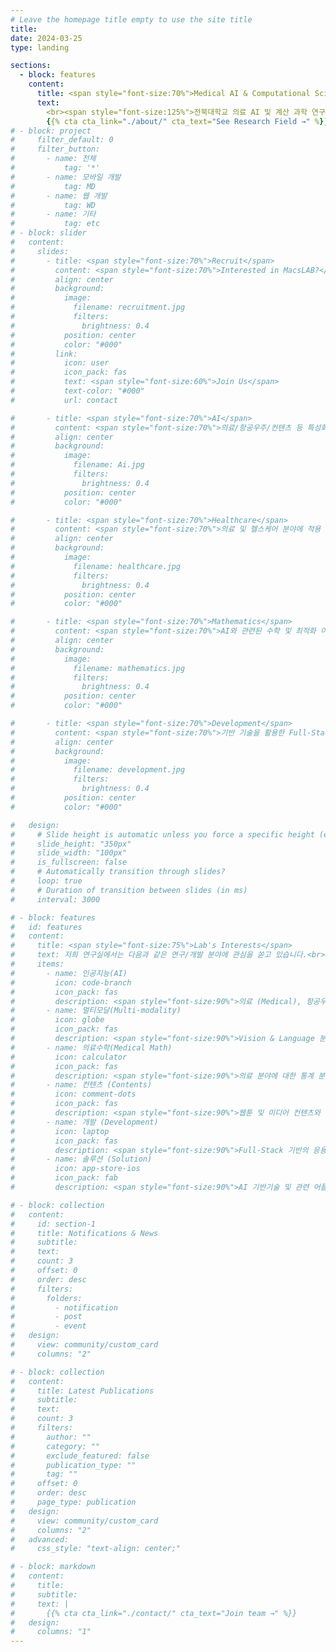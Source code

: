 ```yaml
---
# Leave the homepage title empty to use the site title
title:
date: 2024-03-25
type: landing

sections:
  - block: features
    content:
      title: <span style="font-size:70%">Medical AI & Computational Science (Macs) Lab </span>
      text:
        <br><span style="font-size:125%">전북대학교 의료 AI 및 계산 과학 연구실 홈페이지에 오신 것을 환영합니다.</span> <br><br>
        {{% cta cta_link="./about/" cta_text="See Research Field →" %}}
# - block: project
#     filter_default: 0
#     filter_button:
#       - name: 전체
#           tag: '*'
#       - name: 모바일 개발
#           tag: MD
#       - name: 웹 개발
#           tag: WD
#       - name: 기타
#           tag: etc
# - block: slider
#   content:
#     slides:
#       - title: <span style="font-size:70%">Recruit</span>
#         content: <span style="font-size:70%">Interested in MacsLAB?</span>
#         align: center
#         background:
#           image:
#             filename: recruitment.jpg
#             filters:
#               brightness: 0.4
#           position: center
#           color: "#000"
#         link:
#           icon: user
#           icon_pack: fas
#           text: <span style="font-size:60%">Join Us</span>
#           text-color: "#000"
#           url: contact

#       - title: <span style="font-size:70%">AI</span>
#         content: <span style="font-size:70%">의료/항공우주/컨텐츠 등 특성화 분야에 적용 가능한 AI 기술 개발<span style="font-size:70%">
#         align: center
#         background:
#           image:
#             filename: Ai.jpg
#             filters:
#               brightness: 0.4
#           position: center
#           color: "#000"

#       - title: <span style="font-size:70%">Healthcare</span>
#         content: <span style="font-size:70%">의료 및 헬스케어 분야에 적용 가능한 AI 기술 개발</span>
#         align: center
#         background:
#           image:
#             filename: healthcare.jpg
#             filters:
#               brightness: 0.4
#           position: center
#           color: "#000"

#       - title: <span style="font-size:70%">Mathematics</span>
#         content: <span style="font-size:70%">AI와 관련된 수학 및 최적화 이론 연구</span>
#         align: center
#         background:
#           image:
#             filename: mathematics.jpg
#             filters:
#               brightness: 0.4
#           position: center
#           color: "#000"

#       - title: <span style="font-size:70%">Development</span>
#         content: <span style="font-size:70%">기반 기술을 활용한 Full-Stack 어플리케이션 개발</span>
#         align: center
#         background:
#           image:
#             filename: development.jpg
#             filters:
#               brightness: 0.4
#           position: center
#           color: "#000"

#   design:
#     # Slide height is automatic unless you force a specific height (e.g. '400px')
#     slide_height: "350px"
#     slide_width: "100px"
#     is_fullscreen: false
#     # Automatically transition through slides?
#     loop: true
#     # Duration of transition between slides (in ms)
#     interval: 3000

# - block: features
#   id: features
#   content:
#     title: <span style="font-size:75%">Lab's Interests</span>
#     text: 저희 연구실에서는 다음과 같은 연구/개발 분야에 관심을 쏟고 있습니다.<br><br><br><br>
#     items:
#       - name: 인공지능(AI)
#         icon: code-branch
#         icon_pack: fas
#         description: <span style="font-size:90%">의료 (Medical), 항공우주 (Aerospace), 컨텐츠 (Contents) 등 다양한 특성화 분야에 적응형 AI 기술 적용.</span><br><br>
#       - name: 멀티모달(Multi-modality)
#         icon: globe
#         icon_pack: fas
#         description: <span style="font-size:90%">Vision & Language 분야의 기반 AI 기술 개발 및 관련 응용 어플리케이션에 기술 적용.</span><br><br>
#       - name: 의료수학(Medical Math)
#         icon: calculator
#         icon_pack: fas
#         description: <span style="font-size:90%">의료 분야에 대한 통계 분석 수행 및 의료 질병에 대한 수학적인 모델링 관련 연구 수행.</span><br><br>
#       - name: 컨텐츠 (Contents)
#         icon: comment-dots
#         icon_pack: fas
#         description: <span style="font-size:90%">웹툰 및 미디어 컨텐츠와 관련된 AI 기반 기술 개발 및 고도화.</span><br><br>
#       - name: 개발 (Development)
#         icon: laptop
#         icon_pack: fas
#         description: <span style="font-size:90%">Full-Stack 기반의 응용 어플리케이션 개발.</span><br><br>
#       - name: 솔루션 (Solution)
#         icon: app-store-ios
#         icon_pack: fab
#         description: <span style="font-size:90%">AI 기반기술 및 관련 어플리케이션에 적용을 통한 통합 솔루션 개발!</span><br><br>

# - block: collection
#   content:
#     id: section-1
#     title: Notifications & News
#     subtitle:
#     text:
#     count: 3
#     offset: 0
#     order: desc
#     filters:
#       folders:
#         - notification
#         - post
#         - event
#   design:
#     view: community/custom_card
#     columns: "2"

# - block: collection
#   content:
#     title: Latest Publications
#     subtitle:
#     text:
#     count: 3
#     filters:
#       author: ""
#       category: ""
#       exclude_featured: false
#       publication_type: ""
#       tag: ""
#     offset: 0
#     order: desc
#     page_type: publication
#   design:
#     view: community/custom_card
#     columns: "2"
#   advanced:
#     css_style: "text-align: center;"

# - block: markdown
#   content:
#     title:
#     subtitle:
#     text: |
#       {{% cta cta_link="./contact/" cta_text="Join team →" %}}
#   design:
#     columns: "1"
---
```

